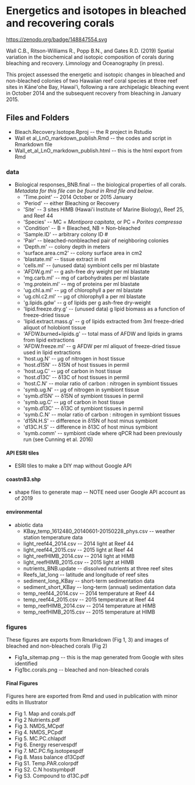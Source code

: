 # Energetics and isotopes in bleached and recovering corals 
https://zenodo.org/badge/148847554.svg

Wall C.B., Ritson-Williams R., Popp B.N., and Gates R.D. (2019) Spatial variation in the biochemical and isotopic composition of corals during bleaching and recovery. Limnology and Oceanography (in press).

This project assessed the energetic and isotopic changes in bleached and non-bleached colonies of two Hawaiian reef coral species at three reef sites in Kāne'ohe Bay, Hawai'i, following a rare archipelagic bleaching event in October 2014 and the subsequent recovery from bleaching in January 2015.

## Files and Folders
- Bleach.Recovery.Isotope.Rproj -- the R project in Rstudio
- Wall et al_LnO_markdown_publish.Rmd -- the codes and script in Rmarkdown file
- Wall_et_al_LnO_markdown_publish.html -- this is the html export from Rmd

### data
- Biological responses_BNB.final -- the biological properties of all corals. 
  _Metadata for this file can be found in Rmd file and below_. 
     - 'Time.point' -- 2014 October or 2015 January
     - 'Period' -- either Bleaching or Recovery
     - 'Site' -- 3 sites HIMB (Hawai'i Institute of Marine Biology), Reef 25, and Reef 44
     - 'Species' -- MC = _Montipora capitata_, or PC = _Porites compressa_
     - 'Condition' -- B = Bleached, NB = Non-bleached
     - 'Sample.ID' -- arbitrary colony ID #
     - 'Pair' -- bleached-nonbleached pair of neighboring colonies
     - 'Depth.m' -- colony depth in meters
     - 'surface.area.cm2' -- colony surface area in cm2
     - 'blastate.ml' -- tissue extract in ml
     - 'cells.ml' -- (unused data) symbiont cells per ml blastate
     - 'AFDW.g.ml' -- g ash-free dry weight per ml blastate
     - 'mg.carb.ml' -- mg of carbohydrates per ml blastate
     - 'mg.protein.ml' -- mg of proteins per ml blastate
     - 'ug.chl.a.ml' -- μg of chlorophyll a per ml blastate
     - 'ug.chl.c2.ml' -- μg of chlorophyll a per ml blastate
     - 'g.lipids.gdw' -- g of lipids per g ash-free dry-weight
     - 'lipid.freeze.dry.g' -- (unused data) g lipid biomass as a function of freeze-dried tissue
     - 'lipid.extract.mass.g' -- g of lipids extracted from 3ml freeze-dried aliquot of holobiont tissue
     - 'AFDW.burned+lipids.g' -- total mass of AFDW and lipids in grams from lipid extractions
     - 'AFDW.freeze.ml' -- g AFDW per ml aliquot of freeze-dried tissue used in lipid extractions
     - 'host.ug.N' -- μg of nitrogen in host tissue
     - 'host.d15N' -- δ15N of host tissues in permil
     - 'host.ug.C' -- μg of carbon in host tissue
     - 'host.d13C' -- δ13C of host tissues in permil
     - 'host.C.N' -- molar ratio of carbon : nitrogen in symbiont tissues
     - 'symb.ug.N' -- μg of nitrogen in symbiont tissue
     - 'symb.d15N' -- δ15N of symbiont tissues in permil
     - 'symb.ug.C' -- μg of carbon in host tissue
     - 'symb.d13C' -- δ13C of symbiont tissues in permil
     - 'symb.C.N' -- molar ratio of carbon : nitrogen in symbiont tissues
     - 'd15N.H.S' -- difference in δ15N of host minus symbiont
     - 'd13C.H.S' -- difference in δ13C of host minus symbiont
     - 'symb.comm' -- symbiont clade where qPCR had been previously run (see Cunning et al. 2016)
     
#### API ESRI tiles
- ESRI tiles to make a DIY map without Google API
#### coastn83.shp 
- shape files to generate map -- NOTE need user Google API account as of 2019
#### environmental
- abiotic data
     - KBay_temp_1612480_20140601-20150228_phys.csv -- weather station temperature data
     - light_reef44_2014.csv -- 2014 light at Reef 44
     - light_reef44_2015.csv -- 2015 light at Reef 44
     - light_reefHIMB_2014.csv -- 2014 light at HIMB
     - light_reefHIMB_2015.csv -- 2015 light at HIMB
     - nutrients_BNB.update -- dissolved nutrients at three reef sites
     - Reefs_lat_long -- latitude and longitude of reef sites
     - sediment_long_KBay -- short-term sedimentation data
     - sediment_short_KBay -- long-term (annual) sedimentation data
     - temp_reef44_2014.csv -- 2014 temperature at Reef 44
     - temp_reef44_2015.csv -- 2015 temperature at Reef 44
     - temp_reefHIMB_2014.csv -- 2014 temperature at HIMB
     - temp_reefHIMB_2015.csv -- 2015 temperature at HIMB
      
### figures
These figures are exports from Rmarkdown (Fig 1, 3) and images of bleached and non-bleached corals (Fig 2)
- Fig1a_sitemap.png -- this is the map generated from Google with sites identified
- Fig1bc.corals.png -- bleached and non-bleached corals

#### Final Figures
Figures here are exported from Rmd and used in publication with minor edits in Illustrator
- Fig 1. Map and corals.pdf
- Fig 2 Nutrients.pdf
- Fig 3. NMDS_MCpdf
- Fig 4. NMDS_PCpdf
- Fig 5. MC.PC.chlapdf
- Fig 6. Energy reservespdf
- Fig 7. MC.PC.fig.isotopespdf
- Fig 8. Mass balance d13Cpdf
- Fig S1. Temp.PAR.colorpdf
- Fig S2. C.N hostsymbpdf
- Fig S3. Compound to d13C.pdf
